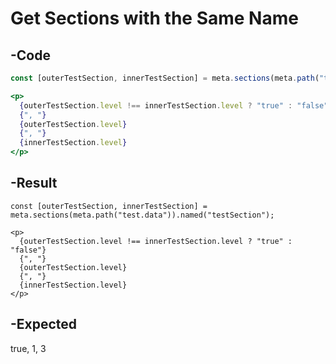 # Get Sections with the Same Name
## -Code

```jsx
const [outerTestSection, innerTestSection] = meta.sections(meta.path("test.data")).named("testSection");

<p>
  {outerTestSection.level !== innerTestSection.level ? "true" : "false"}
  {", "}
  {outerTestSection.level}
  {", "}
  {innerTestSection.level}
</p>
```

## -Result
```jsx:
const [outerTestSection, innerTestSection] = meta.sections(meta.path("test.data")).named("testSection");

<p>
  {outerTestSection.level !== innerTestSection.level ? "true" : "false"}
  {", "}
  {outerTestSection.level}
  {", "}
  {innerTestSection.level}
</p>
```

## -Expected
true, 1, 3